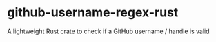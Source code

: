 # github-username-regex-rust
A lightweight Rust crate to check if a GitHub username / handle is valid
